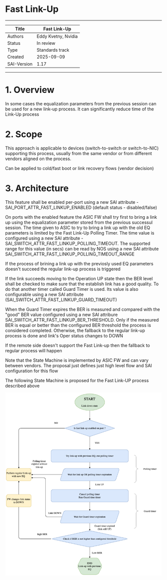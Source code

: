 # Fast Link-Up
-------------------------------------------------------------------------------
 Title       | Fast Link-Up
-------------|-----------------------------------------------------------------
 Authors     | Eddy Kvetny, Nvidia
 Status      | In review
 Type        | Standards track
 Created     | 2025-09-09
 SAI-Version | 1.17
-------------------------------------------------------------------------------

# 1. Overview
In some cases the equalization parameters from the previous session can be used for a new link-up process. It can significantly reduce time of the Link-Up process

# 2. Scope
This approach is applicable to devices (switch-to-switch or switch-to-NIC) supporting this process, usually from the same vendor or from different vendors aligned on the process.

Can be applied to cold/fast boot or link recovery flows (vendor decision)

# 3. Architecture
This feature shall be enabled per-port using a new SAI attribute - SAI_PORT_ATTR_FAST_LINKUP_ENABLED (default status - disabled/false)

On ports with the enabled feature the ASIC FW shall try first to bring a link up using the equalization parameter stored from the previous successul session. The time given to ASIC to try to bring a link up with the old EQ parameters is limited by the Fast Link-Up Polling Timer. The time value is configured using a new SAI attribute - SAI_SWITCH_ATTR_FAST_LINKUP_POLLING_TIMEOUT. The supported range for this value (in secs) can be read by NOS using a new SAI attribute  SAI_SWITCH_ATTR_FAST_LINKUP_POLLING_TIMEOUT_RANGE

If the process of brining a link up with the previosly used EQ parameters doesn't succeed the regular link-up process is triggered

If the link succeeds moving to the Operation UP state then the BER level shall be checked to make sure that the establish link has a good quality. To do that another timer called Guard Timer is used. Its value is also configurable using a new SAI attribute (SAI_SWITCH_ATTR_FAST_LINKUP_GUARD_TIMEOUT)


When the Guard Timer expires the BER is measured and compared with the "good" BER value configured using a new SAI attribure SAI_SWITCH_ATTR_FAST_LINKUP_BER_THRESHOLD. Only if the measured BER is equal or better than the configured BER threshold the process is considered completed. Otherwise, the fallback to the regular link-up process is done and link's Oper status changes to DOWN

If the remote side doesn't support the Fast Link-up then the fallback to regular process will happen

Note that the State Machine is implemented by ASIC FW and can vary between vendors. The proposal just defines just high level flow and SAI configuration for this flow

The following State Machine is proposed for the Fast Link-UP process described above

![](figures/sai_fast_linkup_state_machine.png)